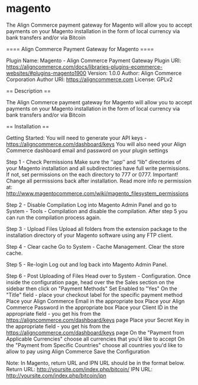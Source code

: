 magento
=======

The Align Commerce payment gateway for Magento will allow you to accept payments on your Magento installation in the form of local currency via bank transfers and/or via Bitcoin

==== Align Commerce Payment Gateway for Magento ====

Plugin Name: Magento - Align Commerce Payment Gateway
Plugin URI: https://aligncommerce.com/docs/libraries-plugins-ecommerce-websites/#plugins-magento1900
Version: 1.0.0
Author: Align Commerce Corporation
Author URI: https://aligncommerce.com
License: GPLv2

== Description ==

The Align Commerce payment gateway for Magento will allow you to accept payments on your Magento installation in the form of local currency via bank transfers and/or via Bitcoin

== Installation ==

Getting Started:
You will need to generate your API keys - https://aligncommerce.com/dashboard/keys 
You will also need your Align Commerce dashboard email and password on your plugin settings

Step 1 - Check Permissions
Make sure the ‘‘app’’ and “lib” directories of your Magento installation and all subdirectories have full write permissions. If not, set permissions on the each directory to 777 or 0777.
Important! Change all permissions back after installation.
Read more info re permission at:
http://www.magentocommerce.com/wiki/magento_filesystem_permissions

Step 2 - Disable Compilation
Log into Magento Admin Panel and go to System - Tools - Compilation and disable the compilation.
After step 5 you can run the compilation process again.

Step 3 - Upload Files
Upload all folders from the extension package to the installation directory of your Magento software using any FTP client.

Step 4 - Clear cache
Go to System - Cache Management. Clear the store cache.

Step 5 - Re-login
Log out and log back into Magento Admin Panel.

Step 6 - Post Uploading of Files
Head over to System - Configuration.
Once inside the configuration page, head over the the Sales section on the sidebar then click on "Payment Methods"
Set Enabled to "Yes"
On the "Title" field - place your checkout label for the specific payment method
Place your Align Commerce Email in the appropriate box
Place your Align Commerce Password in the appropriate box
Place your Client ID in the appropriate field - you get his from the https://aligncommerce.com/dashboard/keys page
Place your Secret Key in the appropriate field - you get his from the https://aligncommerce.com/dashboard/keys page
On the "Payment from Applicable Currencies" choose all currencies that you'd like to accept
On the "Payment from Specific Countries" choose all countries you'd like to allow to pay using Align Commerce
Save the Configuration	

Note:  In Magento, return URL and IPN URL should be in the format below.
Return URL: http://yoursite.com/index.php/bitcoin/
IPN URL: http://yoursite.com/index.php/bitcoin/ipn
